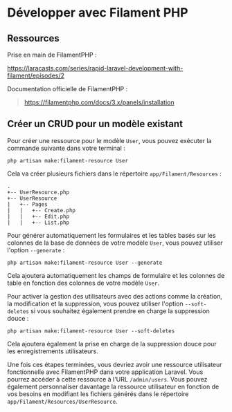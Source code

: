 # Développer avec Filament PHP

## Ressources

Prise en main de FilamentPHP :

https://laracasts.com/series/rapid-laravel-development-with-filament/episodes/2

Documentation officielle de FilamentPHP :

> https://filamentphp.com/docs/3.x/panels/installation

## Créer un CRUD pour un modèle existant

Pour créer une ressource pour le modèle `User`, vous pouvez exécuter la commande suivante dans votre terminal :

```
php artisan make:filament-resource User
```

Cela va créer plusieurs fichiers dans le répertoire `app/Filament/Resources` :

```
.
+-- UserResource.php
+-- UserResource
|   +-- Pages
|   |   +-- Create.php
|   |   +-- Edit.php
|   |   +-- List.php
```

Pour générer automatiquement les formulaires et les tables basés sur les colonnes de la base de données de votre modèle `User`, vous pouvez utiliser l'option `--generate` :

```
php artisan make:filament-resource User --generate
```

Cela ajoutera automatiquement les champs de formulaire et les colonnes de table en fonction des colonnes de votre modèle `User`.

Pour activer la gestion des utilisateurs avec des actions comme la création, la modification et la suppression, vous pouvez utiliser l'option `--soft-deletes` si vous souhaitez également prendre en charge la suppression douce :

```
php artisan make:filament-resource User --soft-deletes
```

Cela ajoutera également la prise en charge de la suppression douce pour les enregistrements utilisateurs.

Une fois ces étapes terminées, vous devriez avoir une ressource utilisateur fonctionnelle avec FilamentPHP dans votre application Laravel. Vous pourrez accéder à cette ressource à l'URL `/admin/users`. Vous pouvez également personnaliser davantage la ressource utilisateur en fonction de vos besoins en modifiant les fichiers générés dans le répertoire `app/Filament/Resources/UserResource`.